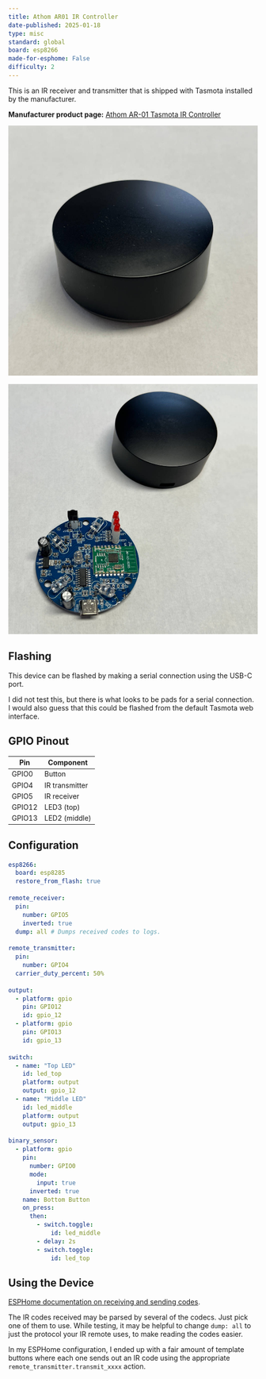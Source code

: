```yaml
---
title: Athom AR01 IR Controller
date-published: 2025-01-18
type: misc
standard: global
board: esp8266
made-for-esphome: False
difficulty: 2
---
```

This is an IR receiver and transmitter that is shipped with Tasmota installed by the manufacturer.

**Manufacturer product page:** [Athom AR-01 Tasmota IR Controller](https://www.athom.tech/blank-1/tasmota-ir-controller)

![Athom AR01 IR Controller - Front](ar01-01-enclosure_front.jpg "Athom AR01 IR Controller - Front")

![Athom AR01 IR Controller - Inside](ar01-06-top_pcb_removed_from_enclosure.jpg "Athom AR01 IR Controller - Inside")

## Flashing

This device can be flashed by making a serial connection using the USB-C port.

I did not test this, but there is what looks to be pads for a serial connection. I would also guess that this could be flashed from the default Tasmota web interface.

## GPIO Pinout

| Pin    | Component |
| --- | --- |
| GPIO0 | Button |
| GPIO4 | IR transmitter |
| GPIO5 | IR receiver |
| GPIO12 | LED3 (top) |
| GPIO13 | LED2 (middle) |

## Configuration

```yaml
esp8266:
  board: esp8285
  restore_from_flash: true

remote_receiver:
  pin:
    number: GPIO5
    inverted: true
  dump: all # Dumps received codes to logs.

remote_transmitter:
  pin:
    number: GPIO4
  carrier_duty_percent: 50%

output:
  - platform: gpio
    pin: GPIO12
    id: gpio_12
  - platform: gpio
    pin: GPIO13
    id: gpio_13

switch:
  - name: "Top LED"
    id: led_top
    platform: output
    output: gpio_12
  - name: "Middle LED"
    id: led_middle
    platform: output
    output: gpio_13

binary_sensor:
  - platform: gpio
    pin:
      number: GPIO0
      mode:
        input: true
      inverted: true
    name: Bottom Button
    on_press:
      then:
        - switch.toggle:
            id: led_middle
        - delay: 2s
        - switch.toggle:
            id: led_top
```

## Using the Device

[ESPHome documentation on receiving and sending codes](https://esphome.io/guides/setting_up_rmt_devices#remote-setting-up-infrared).

The IR codes received may be parsed by several of the codecs. Just pick one of them to use. While testing, it may be helpful to change `dump: all` to just the protocol your IR remote uses, to make reading the codes easier.

In my ESPHome configuration, I ended up with a fair amount of template buttons where each one sends out an IR code using the appropriate `remote_transmitter.transmit_xxxx` action.
